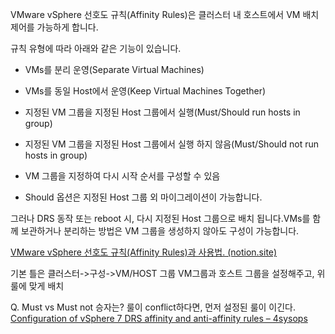 

VMware vSphere 선호도 규칙(Affinity Rules)은 클러스터 내 호스트에서 VM 배치 제어를 가능하게 합니다.


규칙 유형에 따라 아래와 같은 기능이 있습니다.

- VMs를 분리 운영(Separate Virtual Machines)
- VMs를 동일 Host에서 운영(Keep Virtual Machines Together)
- 지정된 VM 그룹을 지정된 Host 그룹에서 실행(Must/Should run hosts in group)
- 지정된 VM 그룹을 지정된 Host 그룹에서 실행 하지 않음(Must/Should not run hosts in group)
- VM 그룹을 지정하여 다시 시작 순서를 구성할 수 있음
    
- Should 옵션은 지정된 Host 그룹 외 마이그레이션이 가능합니다.

그러나 DRS 동작 또는 reboot 시, 다시 지정된 Host 그룹으로 배치 됩니다.VMs를 함께 보관하거나 분리하는 방법은 VM 그룹을 생성하지 않아도 구성이 가능합니다.


[VMware vSphere 선호도 규칙(Affinity Rules)과 사용법. (notion.site)](https://vtaeho.notion.site/VMware-vSphere-Affinity-Rules-af1cbf6284ce4cec99fe080ecd9abf28)

기본 틀은 클러스터->구성->VM/HOST 그룹
VM그룹과 호스트 그룹을 설정해주고, 위 룰에 맞게 배치


Q. Must vs Must not 승자는?
룰이 conflict하다면, 먼저 설정된 룰이 이긴다.
[Configuration of vSphere 7 DRS affinity and anti-affinity rules – 4sysops](https://4sysops.com/archives/configuration-of-vsphere-7-drs-affinity-and-anti-affinity-rules/)
